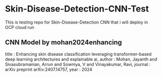 # Skin-Disease-Detection-CNN-Test
This is testing repo for Skin-Disease-Detection CNN that i will deploy in GCP cloud run


## CNN Model by mohan2024enhancing
  title : Enhancing skin disease classification leveraging transformer-based deep learning architectures and explainable ai,
  author : Mohan, Jayanth and Sivasubramanian, Arrun and Sowmya, V and Vinayakumar, Ravi,
  journal : arXiv preprint arXiv:2407.14757,
  year : 2024 

